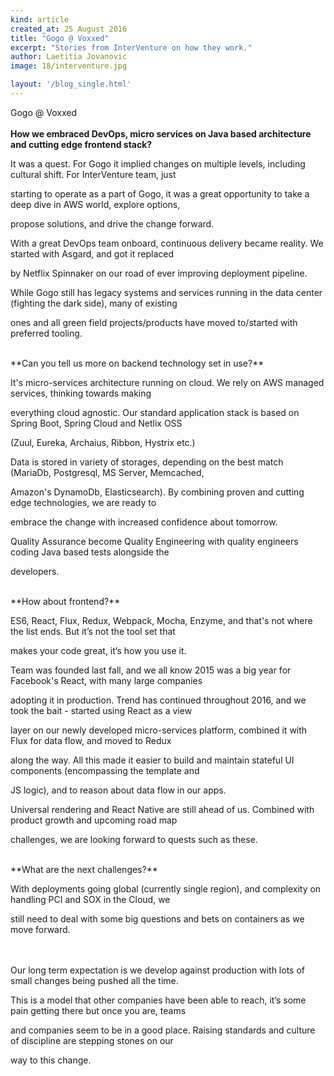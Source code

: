```yaml
---
kind: article
created_at: 25 August 2016
title: "Gogo @ Voxxed"
excerpt: "Stories from InterVenture on how they work."
author: Laetitia Jovanovic
image: 18/interventure.jpg

layout: '/blog_single.html'
---
```


Gogo @ Voxxed
<br/><br/>
**How we embraced DevOps, micro services on Java based architecture and cutting edge frontend stack?**

It was a quest. For Gogo it implied changes on multiple levels, including cultural shift. For InterVenture team, just

starting to operate as a part of Gogo, it was a great opportunity to take a deep dive in AWS world, explore options,

propose solutions, and drive the change forward.

With a great DevOps team onboard, continuous delivery became reality. We started with Asgard, and got it replaced

by Netflix Spinnaker on our road of ever improving deployment pipeline.

While Gogo still has legacy systems and services running in the data center (fighting the dark side), many of existing

ones and all green field projects/products have moved to/started with preferred tooling.

<br/>
**Can you tell us more on backend technology set in use?**

It's micro-services architecture running on cloud. We rely on AWS managed services, thinking towards making

everything cloud agnostic. Our standard application stack is based on Spring Boot, Spring Cloud and Netlix OSS

(Zuul, Eureka, Archaius, Ribbon, Hystrix etc.)

Data is stored in variety of storages, depending on the best match (MariaDb, Postgresql, MS Server, Memcached,

Amazon's DynamoDb, Elasticsearch). By combining proven and cutting edge technologies, we are ready to

embrace the change with increased confidence about tomorrow.

Quality Assurance become Quality Engineering with quality engineers coding Java based tests alongside the

developers.

<br/>
**How about frontend?**

ES6, React, Flux, Redux, Webpack, Mocha, Enzyme, and that's not where the list ends. But it’s not the tool set that

makes your code great, it’s how you use it.

Team was founded last fall, and we all know 2015 was a big year for Facebook's React, with many large companies

adopting it in production. Trend has continued throughout 2016, and we took the bait - started using React as a view

layer on our newly developed micro-services platform, combined it with Flux for data flow, and moved to Redux

along the way. All this made it easier to build and maintain stateful UI components (encompassing the template and

JS logic), and to reason about data flow in our apps.

Universal rendering and React Native are still ahead of us. Combined with product growth and upcoming road map

challenges, we are looking forward to quests such as these.

<br/>
**What are the next challenges?**

With deployments going global (currently single region), and complexity on handling PCI and SOX in the Cloud, we

still need to deal with some big questions and bets on containers as we move forward.



<br/>
<br/>
Our long term expectation is we develop against production with lots of small changes being pushed all the time.

This is a model that other companies have been able to reach, it’s some pain getting there but once you are, teams

and companies seem to be in a good place. Raising standards and culture of discipline are stepping stones on our

way to this change.
